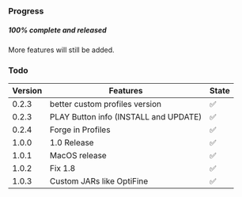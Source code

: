 ### Progress

##### 100% complete and released

More features will still be added.

### Todo

| Version | Features                                     | State |
| ------- | -------------------------------------------- | ----- |
|  0.2.3  | better custom profiles version               |  ✅  |
|  0.2.3  | PLAY Button info (INSTALL and UPDATE)        |  ✅  |
|  0.2.4  | Forge in Profiles                            |  ✅  |
|  1.0.0  | 1.0 Release                                  |  ✅  |
|  1.0.1  | MacOS release                                |  ✅  |
|  1.0.2  | Fix 1.8                                      |  ✅  |
|  1.0.3  | Custom JARs like OptiFine                    |  ✅  |